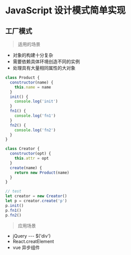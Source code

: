 # JavaScript 设计模式简单实现

## 工厂模式

> 适用的场景

- 对象的构建十分复杂
- 需要依赖具体环境创造不同的实例
- 处理具有大量相同属性的大对象

```js
class Product {
  constructor(name) {
    this.name = name
  }
  init() {
    console.log('init')
  }
  fn1() {
    console.log('fn1')
  }
  fn2() {
    console.log('fn2')
  }
}

class Creator {
  constructor(opt) {
    this.attr = opt
  }
  create(name) {
    return new Product(name)
  }
}

// test
let creator = new Creator()
let p = creator.create('p')
p.init()
p.fn1()
p.fn2()

```

> 应用场景

- jQuery --- $('div')
- React.creatElement
- vue 异步组件


```js

```

